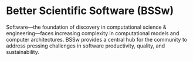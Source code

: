 # Better Scientific Software (BSSw)

Software—the foundation of discovery in computational science & engineering—faces increasing complexity in computational models and computer architectures. BSSw provides a central hub for the community to address pressing challenges in software productivity, quality, and sustainability.

<!---
Slide1 L: ../images/Blog_2401_YIR.png
Slide1 R: ../Articles/Blog/BSSwHighlights2023.md
Slide2 L: ../Articles/Blog/DiscontinuingSoftwareProjects.md
Slide2 R: ../CuratedContent/HowToWriteGitCommit.md
Slide3 L: ../Articles/WhatIs/WhatIsInclusivity.md
Slide3 R: ../Articles/Blog/2023-12-2024BSSwFellowshipAnnounce.md 
Slide4 L: ../images/Blog2312_SoR.png
Slide4 R: ../Articles/Blog/2023-12-ucsc-sor.md 
Slide5 L: ../Events/ATPESC2024.md 
Slide5 R: ../Events/2024-04-s3c-conference.md 
--->

<!---
Note: We have had up to 7 L and R panels in the carousel, even if the current carousel may be shorter.

Caution: Blank line after first comment mark (or before last comment mark) causes build failure.
LCM: Saving for use again later

Slide1 L: ../images/Blog2312_SoR.png
Slide1 R: ../Articles/Blog/2023-12-ucsc-sor.md 
Slide2 L: ../images/Blog_2312_SecurityB.png
Slide2 R: ../Articles/Blog/2023-09-secure-sci-software-dev.md
Slide3 L: ../Articles/Blog/EditorialThanks-2023.md
Slide3 R: ../CuratedContent/NationalCyberDirectorRFI.md
Slide4 L: ../CuratedContent/ScalingYourselfSoftwareDeveloper.md
Slide4 R: ../CuratedContent/SolidDesignPrinciples.md
Slide5 L: ../Events/2024-04-s3c-conference.md
Slide5 R: ../Events/hirse-024-2024-01.md
--->

<!---
[Site Overview](SiteOverview.md)

[Communities Overview](CommunitiesOverview.md)

[Intro to CSE](IntroToCse.md)

[Intro to HPC](IntroToHpc.md)

--->
